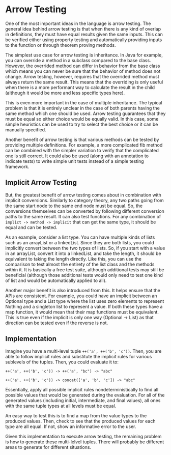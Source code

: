 # Arrow Testing

One of the most important ideas in the language is arrow testing. The general idea behind arrow testing is that when there is any kind of overlap in definitions, they must have equal results given the same inputs. This can be verified either using property testing and automatically providing inputs to the function or through theorem proving methods.

The simplest use case for arrow testing is inheritance. In Java for example, you can override a method in a subclass compared to the base class. However, the overrided method can differ in behavior from the base class which means you can never be sure that the behavior of method does not change. Arrow testing, however, requires that the overrided method must always return the same result. This means that the overriding is only useful when there is a more performant way to calculate the result in the child (although it would be more and less specific types here).

This is even more important in the case of multiple inheritance. The typical problem is that it is entirely unclear in the case of both parents having the same method which one should be used. Arrow testing guarantees that they must be equal so either choice would be equally valid. In this case, some simple heuristics can be used to try to select the best choice or it can be manually specified.

Another benefit of arrow testing is that various methods can be tested by providing multiple definitions. For example, a more complicated fib method can be combined with the simpler variation to verify that the complicated one is still correct. It could also be used (along with an annotation to indicate tests) to write simple unit tests instead of a simple testing framework.

## Implicit Arrow Testing

But, the greatest benefit of arrow testing comes about in combination with implicit conversions. Similarly to category theory, any two paths going from the same start node to the same end node must be equal. So, the conversions themselves can be converted by following different conversion paths to the same result. It can also test functions. For any combination of `implict -> method -> implicit` that can get the same type, it should be equal and can be tested.

As an example, consider a list type. You can have multiple kinds of lists such as an arrayList or a linkedList. Since they are both lists, you could implicitly convert between the two types of lists. So, if you start with a value in an arrayList, convert it into a linkedList, and take the length, it should be equivalent to taking the length directly. Like this, you can use the comparison to test almost the entirety of the list class and the methods within it. It is basically a free test suite, although additional tests may still be beneficial (although those additional tests would only need to test one kind of list and would be automatically applied to all).

Another major benefit is also introduced from this. It helps ensure that the APIs are consistent. For example, you could have an implicit between an Optional type and a List type where the list uses zero elements to represent Nothing and a singleton list to represent a value. If both these types have a map function, it would mean that their map functions must be equivalent. This is true even if the implicit is only one way (Optional -> List) as that direction can be tested even if the reverse is not.

## Implementation

Imagine you have a multi-level tuple `++('a', ++('b', 'c'))`. Then, you are able to follow implicit rules and substitute the implicit rules for various sublevels of the tuples. Then, you could evaluate it to:
```
++('a', ++('b', 'c')) -> ++('a', "bc") -> "abc"

++('a', ++('b', 'c')) -> concat(['a', 'b', 'c']) -> "abc"
```

Essentially, apply all possible implicit rules nondeterministically to find all possible values that would be generated during the evaluation. For all of the generated values (including initial, intermediate, and final values), all ones with the same tuple types at all levels must be equal.

An easy way to test this is to find a map from the value types to the produced values. Then, check to see that the produced values for each type are all equal. If not, show an informative error to the user.

Given this implementation to execute arrow testing, the remaining problem is how to generate these multi-lelvel tuples. There will probably be different areas to generate for different situations.
